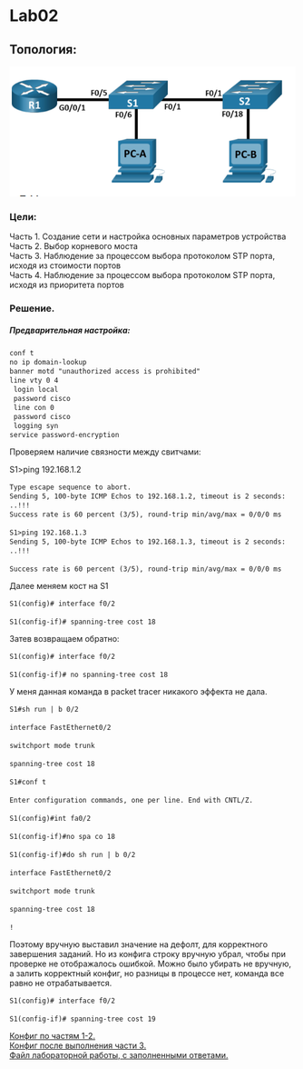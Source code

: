 
# Lab02

## Топология:
![](https://github.com/Etherne1/otus_network_engineer/blob/main/Lab01/Pasted%20image%2020241010212925.png?raw=true)

### Цели:
Часть 1. Создание сети и настройка основных параметров устройства
Часть 2. Выбор корневого моста  
Часть 3. Наблюдение за процессом выбора протоколом STP порта, исходя из стоимости портов  
Часть 4. Наблюдение за процессом выбора протоколом STP порта, исходя из приоритета портов  


### Решение.

##### Предварительная настройка:
```
conf t
no ip domain-lookup
banner motd "unauthorized access is prohibited"
line vty 0 4
 login local
 password cisco
 line con 0 
 password cisco
 logging syn
service password-encryption
```

Проверяем наличие связности между свитчами:

S1>ping 192.168.1.2

  
```
Type escape sequence to abort.
Sending 5, 100-byte ICMP Echos to 192.168.1.2, timeout is 2 seconds:
..!!!
Success rate is 60 percent (3/5), round-trip min/avg/max = 0/0/0 ms 

S1>ping 192.168.1.3
Sending 5, 100-byte ICMP Echos to 192.168.1.3, timeout is 2 seconds:
..!!!

Success rate is 60 percent (3/5), round-trip min/avg/max = 0/0/0 ms
```
Далее меняем кост на S1
```
S1(config)# interface f0/2

S1(config-if)# spanning-tree cost 18
```
Затев возвращаем обратно:
```
S1(config)# interface f0/2

S1(config-if)# no spanning-tree cost 18
```

У меня данная команда в packet tracer никакого эффекта не дала.
```
S1#sh run | b 0/2

interface FastEthernet0/2

switchport mode trunk

spanning-tree cost 18

S1#conf t

Enter configuration commands, one per line. End with CNTL/Z.

S1(config)#int fa0/2

S1(config-if)#no spa co 18

S1(config-if)#do sh run | b 0/2

interface FastEthernet0/2

switchport mode trunk

spanning-tree cost 18

!
```

Поэтому вручную выставил значение на дефолт, для корректного завершения заданий. Но из конфига строку вручную убрал, чтобы при проверке не отображалось ошибкой. Можно было убирать не вручную, а залить корректный конфиг, но разницы в процессе нет, команда все равно не отрабатывается.

```
S1(config)# interface f0/2

S1(config-if)# spanning-tree cost 19
```

[Конфиг по частям 1-2.](https://github.com/Etherne1/otus_network_engineer/tree/main/Lab02/config%20before%20part%203)  
[Конфиг после выполнения части 3.](https://github.com/Etherne1/otus_network_engineer/tree/main/Lab02/config%20after%20part%203)  
[Файл лабораторной работы, с заполненными ответами.](https://github.com/Etherne1/otus_network_engineer/blob/main/Lab02/3.1.2.12_Lab___Building_a_Switched_Network_with_Redundant_Links.docx)
